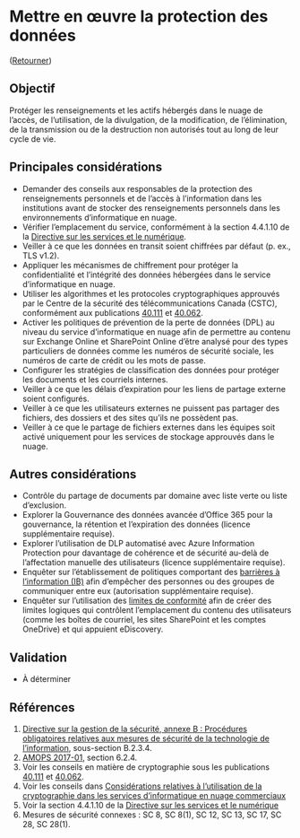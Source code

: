 # Mettre en œuvre la protection des données

([Retourner](README.md#mesures-de-sécurité-initiales))

## Objectif

Protéger les renseignements et les actifs hébergés dans le nuage de l’accès, de l’utilisation, de la divulgation, de la modification, de l’élimination, de la transmission ou de la destruction non autorisés tout au long de leur cycle de vie.

## Principales considérations

* Demander des conseils aux responsables de la protection des renseignements personnels et de l’accès à l’information dans les institutions avant de stocker des renseignements personnels dans les environnements d’informatique en nuage.
* Vérifier l’emplacement du service, conformément à la section 4.4.1.10 de la [Directive sur les services et le numérique](https://www.tbs-sct.canada.ca/pol/doc-fra.aspx?id=32601).
* Veiller à ce que les données en transit soient chiffrées par défaut (p. ex., TLS v1.2).
* Appliquer les mécanismes de chiffrement pour protéger la confidentialité et l’intégrité des données hébergées dans le service d’informatique en nuage.
* Utiliser les algorithmes et les protocoles cryptographiques approuvés par le Centre de la sécurité des télécommunications Canada (CSTC), conformément aux publications [40.111](https://cyber.gc.ca/fr/orientation/algorithmes-cryptographiques-pour-linformation-non-classifie-protege-et-protege-b) et [40.062](https://www.cse-cst.gc.ca/fr/system/files/pdf_documents/itsp.40.062-fra.pdf).
* Activer les politiques de prévention de la perte de données (DPL) au niveau du service d’informatique en nuage afin de permettre au contenu sur Exchange Online et SharePoint Online d’être analysé pour des types particuliers de données comme les numéros de sécurité sociale, les numéros de carte de crédit ou les mots de passe.
* Configurer les stratégies de classification des données pour protéger les documents et les courriels internes.
* Veiller à ce que les délais d’expiration pour les liens de partage externe soient configurés.
* Veiller à ce que les utilisateurs externes ne puissent pas partager des fichiers, des dossiers et des sites qu’ils ne possèdent pas.
* Veiller à ce que le partage de fichiers externes dans les équipes soit activé uniquement pour les services de stockage approuvés dans le nuage.

## Autres considérations

* Contrôle du partage de documents par domaine avec liste verte ou liste d’exclusion.
* Explorer la Gouvernance des données avancée d’Office 365 pour la gouvernance, la rétention et l’expiration des données (licence supplémentaire requise).
* Explorer l’utilisation de DLP automatisé avec Azure Information Protection pour davantage de cohérence et de sécurité au-delà de l’affectation manuelle des utilisateurs (licence supplémentaire requise).
* Enquêter sur l’établissement de politiques comportant des [barrières à l’information (IB)](https://docs.microsoft.com/fr-ca/microsoftteams/information-barriers-in-teams) afin d’empêcher des personnes ou des groupes de communiquer entre eux (autorisation supplémentaire requise).
* Enquêter sur l’utilisation des [limites de conformité](https://docs.microsoft.com/fr-ca/microsoft-365/compliance/set-up-compliance-boundaries?view=o365-worldwide) afin de créer des limites logiques qui contrôlent l’emplacement du contenu des utilisateurs (comme les boîtes de courriel, les sites SharePoint et les comptes OneDrive) et qui appuient eDiscovery.

## Validation

* À déterminer

## Références

1. [Directive sur la gestion de la sécurité, annexe B : Procédures obligatoires relatives aux mesures de sécurité de la technologie de l’information](https://www.tbs-sct.canada.ca/pol/doc-fra.aspx?id=32611), sous-section B.2.3.4.
2. [AMOPS 2017-01](https://www.canada.ca/en/treasury-board-secretariat/services/access-information-privacy/security-identity-management/direction-secure-use-commercial-cloud-services-spin.html), section 6.2.4.
3. Voir les conseils en matière de cryptographie sous les publications [40.111](https://cyber.gc.ca/fr/orientation/algorithmes-cryptographiques-pour-linformation-non-classifie-protege-et-protege-b) et [40.062](https://www.cse-cst.gc.ca/en/system/files/pdf_documents/itsp.40.062-eng.pdf).
4. Voir les conseils dans [Considérations relatives à l’utilisation de la cryptographie dans les services d’informatique en nuage commerciaux](https://www.canada.ca/fr/gouvernement/systeme/gouvernement-numerique/technologiques-modernes-nouveaux/services-informatique-nuage/consideration-utilisation-de-la-crrptographie-dans-les-services-informatique-en-nauge.html)
5. Voir la section 4.4.1.10 de la [Directive sur les services et le numérique](https://www.tbs-sct.gc.ca/pol/doc-fra.aspx?id=32601)
6. Mesures de sécurité connexes : SC 8, SC 8(1), SC 12, SC 13, SC 17, SC 28, SC 28(1).
